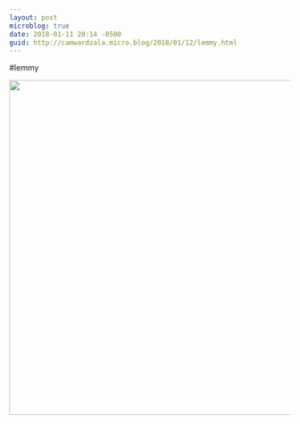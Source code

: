 ```yaml
---
layout: post
microblog: true
date: 2018-01-11 20:14 -0500
guid: http://camwardzala.micro.blog/2018/01/12/lemmy.html
---
```

#lemmy

<img src="http://www.camwardzala.com/uploads/2018/450314dfd3.jpg" width="600" height="600" />
